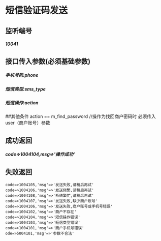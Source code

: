 # 短信验证码发送
## 监听端号
##### *10041*
## 接口传入参数(必须基础参数)
##### **手机号码**:*phone*
##### **短信类型**:*sms_type*
##### **短信操作**:*action*

##其他条件
	action == m_find_password  //操作为找回商户密码时
	必须传入 user（商户账号）参数  
## 成功返回
##### **code=>1004104,msg=>'操作成功'**
## 失败返回
	code=>1004105,'msg'=>'发送失败,请稍后再试'
	code=>1004106,'msg'=>'发送频繁,请稍后再试'
	code=>1004108,'msg'=>'系统繁忙,请稍后再试'
	code=>1004107,'msg'=>'发送失败,缺少商户账号'
	code=>1004106,'msg'=>'发送失败,商户账号或手机号错误'
	code=>1004102,'msg'=>'商户不存在'
	code=>1004104,'msg'=>'短信操作错误'
	code=>1004103,'msg'=>'短信类型错误'
	code=>1004101,'msg'=>'商户手机号错误'
	ode=>5004101,'msg'=>'参数不合法'